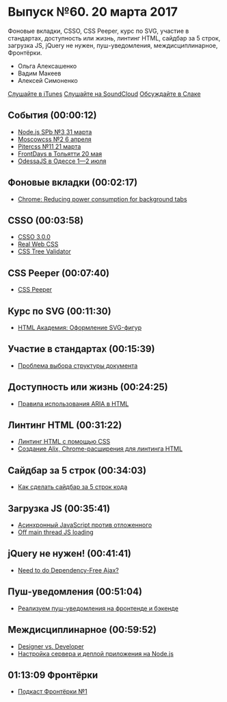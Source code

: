# Выпуск №60. 20 марта 2017

Фоновые вкладки, CSSO, CSS Peeper, курс по SVG, участие в стандартах, доступность или жизнь, линтинг HTML, сайдбар за 5 строк, загрузка JS, jQuery не нужен, пуш-уведомления, междисциплинарное, Фронтёрки.

- Ольга Алексашенко
- Вадим Макеев
- Алексей Симоненко

[Слушайте в iTunes](https://itunes.apple.com/ru/podcast/veb-standarty/id1080500016)
[Слушайте на SoundCloud](https://soundcloud.com/web-standards/episode-60)
[Обсуждайте в Слаке](http://slack.web-standards.ru/)

## События (00:00:12)

- [Node.js SPb №3 31 марта](https://rossinno.timepad.ru/event/457207/)
- [Moscowcss №2 6 апреля](https://moscowcss.timepad.ru/event/457567/)
- [Pitercss №11 21 марта](https://pitercss.timepad.ru/event/457274/)
- [FrontDays в Тольятти 20 мая](https://frontdays.ru/)
- [OdessaJS в Одессе 1—2 июля](http://odessajs.org/)

## Фоновые вкладки (00:02:17)

- [Chrome: Reducing power consumption for background tabs](https://blog.chromium.org/2017/03/reducing-power-consumption-for.html)

## CSSO (00:03:58)

- [CSSO 3.0.0](https://github.com/css/csso/releases/tag/v3.0.0)
- [Real Web CSS](https://github.com/csstree/real-web-css)
- [CSS Tree Validator](https://atom.io/packages/csstree-validator)

## CSS Peeper (00:07:40)

- [CSS Peeper](https://csspeeper.com/)

## Курс по SVG (00:11:30)

- [HTML Академия: Оформление SVG-фигур](https://htmlacademy.ru/courses/187)

## Участие в стандартах (00:15:39)

- [Проблема выбора структуры документа](http://css-live.ru/html5/problema-vybora-struktury-dokumenta.html)

## Доступность или жизнь (00:24:25)

- [Правила использования ARIA в HTML](https://habr.ru/p/323876/)

## Линтинг HTML (00:31:22)

- [Линтинг HTML с помощью CSS](http://front-end.su/linting-html-using-css)
- [Создание Alix, Chrome-расширения для линтинга HTML](http://front-end.su/making-alix-a-chrome-extension-for-linting-html)

## Сайдбар за 5 строк (00:34:03)

- [Как сделать сайдбар за 5 строк кода](https://habrahabr.ru/post/323934/)

## Загрузка JS (00:35:41)

- [Асинхронный JavaScript против отложенного](https://habr.ru/p/323790/)
- [Off main thread JS loading](https://twitter.com/samccone/status/840262345783881729)

## jQuery не нужен! (00:41:41)

- [Need to do Dependency-Free Ajax?](https://css-tricks.com/need-dependency-free-ajax/)

## Пуш-уведомления (00:51:04)

- [Реализуем пуш-уведомления на фронтенде и бэкенде](https://medium.com/p/9fea70221028)

## Междисциплинарное (00:59:52)

- [Designer vs. Developer](https://youtu.be/8T94qu8IWWk)
- [Настройка сервера и деплой приложения на Node.js](https://youtu.be/1OU5ngq-WyM?list=PLQlWzK5tU-gDyxC1JTpyC2avvJlt3hrIh)

## 01:13:09 Фронтёрки

- [Подкаст Фронтёрки №1](https://soundcloud.com/fronterki/ep-001)
